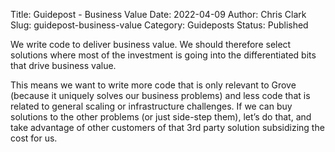 Title: Guidepost - Business Value
Date: 2022-04-09
Author: Chris Clark
Slug: guidepost-business-value
Category: Guideposts
Status: Published

We write code to deliver business value. We should therefore select solutions where most of the investment is going into the differentiated bits that drive business value.

This means we want to write more code that is only relevant to Grove (because it uniquely solves our business problems) and less code that is related to general scaling or infrastructure challenges. If we can buy solutions to the other problems (or just side-step them), let’s do that, and take advantage of other customers of that 3rd party solution subsidizing the cost for us.
